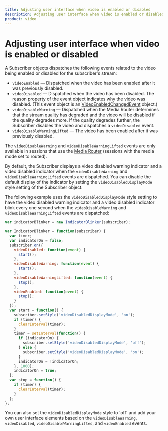 ```yaml
---
title: Adjusting user interface when video is enabled or disabled
description: Adjusting user interface when video is enabled or disabled
product: video
---
```


# Adjusting user interface when video is enabled or disabled

A Subscriber objects dispatches the following events related to the video being enabled or disabled for the subscriber's stream:

- `videoEnabled` — Dispatched when the video has been enabled after it was previously disabled.
- `videoDisabled` — Dispatched when the video has been disabled. The reason property of the event object indicates why the video was disabled. (This event object is an [VideoEnabledChangedEvent](/sdk/stitch/video-js-reference//VideoEnabledChangedEvent.html) object.)
- `videoDisableWarning` — Dispatched when the Media Router determines that the stream quality has degraded and the video will be disabled if the quality degrades more. If the quality degrades further, the Subscriber disables the video and dispatches a `videoDisabled` event.
- `videoDisableWarningLifted` — The video has been enabled after it was previously disabled.

The `videoDisableWarning` and `videoDisableWarningLifted` events are only available in sessions that use the [Media Router](/video/guides/create-session#the-media-router-and-media-modes) (sessions with the media mode set to routed).

By default, the Subscriber displays a video disabled warning indicator and a video disabled indicator when the `videoDisableWarning` and `videoDisableWarningLifted` events are dispatched. You can disable the default display of the indicator by setting the `videoDisabledDisplayMode` style setting of the Subscriber object.

The following example uses the `videoDisabledDisplayMode` style setting to have the video disabled warning indicator and a video disabled indicator blink every one second when the `videoDisableWarning` and `videoDisableWarningLifted` events are dispatched:

```javascript
var indicatorBlinker = new IndicatorBlinker(subscriber);

var IndicatorBlinker = function(subscriber) {
  var timer;
  var indicatorOn = false;
  subscriber.on({
    videoDisabled: function(event) {
      start();
    },
    videoDisableWarning: function(event) {
      start();
    },
    videoDisableWarningLifted: function(event) {
      stop();
    },
    videoEnabled: function(event) {
      stop();
    }
  });
  var start = function() {
    subscriber.setStyle('videoDisabledDisplayMode', 'on');
    if (timer) {
      clearInterval(timer);
    }
    timer = setInterval(function() {
      if (indicatorOn) {
        subscriber.setStyle('videoDisabledDisplayMode', 'off');
      } else {
        subscriber.setStyle('videoDisabledDisplayMode', 'on');
      }
      indicatorOn = !indicatorOn;
    }, 1000);
    indicatorOn = true;
  };
  var stop = function() {
    if (timer) {
      clearInterval(timer);
    }
  };
};
```

You can also set the `videoDisabledDisplayMode` style to 'off' and add your own user interface elements based on the `videoDisableWarning`, `videoDisabled`, `videoDisableWarningLifted`, and `videoEnabled` events.
